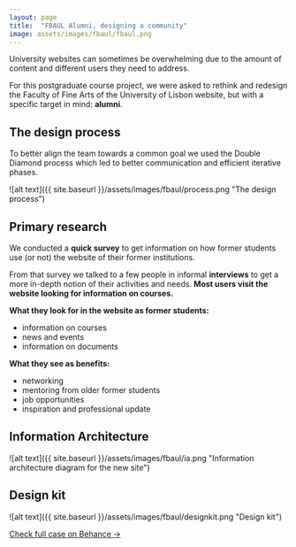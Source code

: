 ```yaml
---
layout: page
title:  "FBAUL Alumni, designing a community"
image: assets/images/fbaul/fbaul.png
---
```


University websites can sometimes be overwhelming due to the amount of content and different users they need to address.

For this postgraduate course project, we were asked to rethink and redesign the Faculty of Fine Arts of the University of Lisbon website, but with a specific target in mind: **alumni**.

## The design process
To better align the team towards a common goal we used the Double Diamond process which led to better communication and efficient iterative phases.

![alt text]({{ site.baseurl }}/assets/images/fbaul/process.png "The design process")


## Primary research
We conducted a **quick survey** to get information on how former students use (or not) the website of their former institutions.

From that survey we talked to a few people in informal **interviews** to get a more in-depth notion of their activities and needs. **Most users visit the website looking for information on courses.**

**What they look for in the website as former students:**
* information on courses
* news and events
* information on documents 

**What they see as benefits:**
* networking 
* mentoring from older former students
* job opportunities
* inspiration and professional update

## Information Architecture
![alt text]({{ site.baseurl }}/assets/images/fbaul/ia.png "Information architecture diagram for the new site")

## Design kit
![alt text]({{ site.baseurl }}/assets/images/fbaul/designkit.png "Design kit")

<a target="_blank" href="https://www.behance.net/gallery/139852657/FBAUL-Alumni-Website-UX-UI-Case" class="btn btn-dark">Check full case on Behance &rarr;</a>